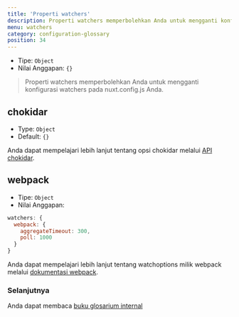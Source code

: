 ```yaml
---
title: 'Properti watchers'
description: Properti watchers memperbolehkan Anda untuk mengganti konfigurasi watchers.
menu: watchers
category: configuration-glossary
position: 34
---
```


- Tipe: `Object`
- Nilai Anggapan: `{}`

> Properti watchers memperbolehkan Anda untuk mengganti konfigurasi watchers pada nuxt.config.js Anda.

## chokidar

- Type: `Object`
- Default: `{}`

Anda dapat mempelajari lebih lanjut tentang opsi chokidar melalui [API chokidar](https://github.com/paulmillr/chokidar#api).

## webpack

- Tipe: `Object`
- Nilai Anggapan:

```js
watchers: {
  webpack: {
    aggregateTimeout: 300,
    poll: 1000
  }
}
```

Anda dapat mempelajari lebih lanjut tentang watchoptions milik webpack melalui [dokumentasi webpack](https://webpack.js.org/configuration/watch/#watchoptions).

### Selanjutnya

<base-alert type="next">

Anda dapat membaca [buku glosarium internal](/docs/2.x/internals-glossary/$nuxt)

</base-alert>
